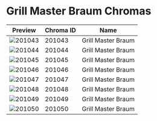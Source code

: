 # Grill Master Braum Chromas

| Preview | Chroma ID | Name |
|---------|-----------|------|
| ![201043](https://raw.communitydragon.org/latest/plugins/rcp-be-lol-game-data/global/default/v1/champion-chroma-images/201/201043.png) | 201043 | Grill Master Braum |
| ![201044](https://raw.communitydragon.org/latest/plugins/rcp-be-lol-game-data/global/default/v1/champion-chroma-images/201/201044.png) | 201044 | Grill Master Braum |
| ![201045](https://raw.communitydragon.org/latest/plugins/rcp-be-lol-game-data/global/default/v1/champion-chroma-images/201/201045.png) | 201045 | Grill Master Braum |
| ![201046](https://raw.communitydragon.org/latest/plugins/rcp-be-lol-game-data/global/default/v1/champion-chroma-images/201/201046.png) | 201046 | Grill Master Braum |
| ![201047](https://raw.communitydragon.org/latest/plugins/rcp-be-lol-game-data/global/default/v1/champion-chroma-images/201/201047.png) | 201047 | Grill Master Braum |
| ![201048](https://raw.communitydragon.org/latest/plugins/rcp-be-lol-game-data/global/default/v1/champion-chroma-images/201/201048.png) | 201048 | Grill Master Braum |
| ![201049](https://raw.communitydragon.org/latest/plugins/rcp-be-lol-game-data/global/default/v1/champion-chroma-images/201/201049.png) | 201049 | Grill Master Braum |
| ![201050](https://raw.communitydragon.org/latest/plugins/rcp-be-lol-game-data/global/default/v1/champion-chroma-images/201/201050.png) | 201050 | Grill Master Braum |